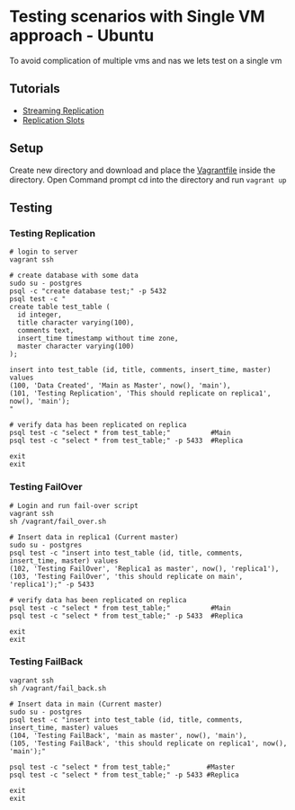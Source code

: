 # Testing scenarios with Single VM approach - Ubuntu 
To avoid complication of multiple vms and nas we lets test on a single vm
## Tutorials
- [Streaming Replication](https://www.scalingpostgres.com/tutorials/postgresql-streaming-replication/)
- [Replication Slots](https://www.scalingpostgres.com/tutorials/postgresql-replication-slots/)

## Setup
Create new directory and download and place the [Vagrantfile](./Vagrantfile)
inside the directory.
Open Command prompt cd into the directory and run `vagrant up`

## Testing
### Testing Replication
```
# login to server
vagrant ssh

# create database with some data 
sudo su - postgres 
psql -c "create database test;" -p 5432 
psql test -c " 
create table test_table ( 
  id integer, 
  title character varying(100), 
  comments text, 
  insert_time timestamp without time zone, 
  master character varying(100) 
); 

insert into test_table (id, title, comments, insert_time, master) values 
(100, 'Data Created', 'Main as Master', now(), 'main'), 
(101, 'Testing Replication', 'This should replicate on replica1', now(), 'main'); 
"  

# verify data has been replicated on replica
psql test -c "select * from test_table;"          #Main
psql test -c "select * from test_table;" -p 5433  #Replica 

exit
exit
```

### Testing FailOver
```
# Login and run fail-over script
vagrant ssh
sh /vagrant/fail_over.sh 

# Insert data in replica1 (Current master)
sudo su - postgres
psql test -c "insert into test_table (id, title, comments, insert_time, master) values 
(102, 'Testing FailOver', 'Replica1 as master', now(), 'replica1'), 
(103, 'Testing FailOver', 'this should replicate on main', 'replica1');" -p 5433 

# verify data has been replicated on replica
psql test -c "select * from test_table;"          #Main
psql test -c "select * from test_table;" -p 5433  #Replica 

exit
exit
```
### Testing FailBack

```
vagrant ssh
sh /vagrant/fail_back.sh

# Insert data in main (Current master)
sudo su - postgres
psql test -c "insert into test_table (id, title, comments, insert_time, master) values 
(104, 'Testing FailBack', 'main as master', now(), 'main'), 
(105, 'Testing FailBack', 'this should replicate on replica1', now(), 'main');" 

psql test -c "select * from test_table;"         #Master
psql test -c "select * from test_table;" -p 5433 #Replica

exit
exit
```